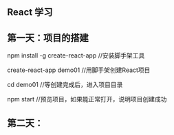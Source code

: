 ## React 学习
## 第一天：项目的搭建
npm install -g create-react-app  //安装脚手架工具

create-react-app demo01   //用脚手架创建React项目

cd demo01   //等创建完成后，进入项目目录

npm start   //预览项目，如果能正常打开，说明项目创建成功

## 第二天：